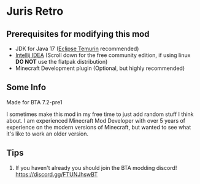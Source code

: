 # Juris Retro

## Prerequisites for modifying this mod
- JDK for Java 17 ([Eclipse Temurin](https://adoptium.net/temurin/releases/) recommended)
- [Intellij IDEA](https://www.jetbrains.com/idea/download/) (Scroll down for the free community edition, if using linux **DO NOT** use the flatpak distribution)
- Minecraft Development plugin (Optional, but highly recommended)

## Some Info
Made for BTA 7.2-pre1

I sometimes make this mod in my free time to just add random stuff I think about. I am experienced Minecraft Mod Developer
with over 5 years of experience on the modern versions of Minecraft, but wanted to see what it's like to work an older version.

## Tips
1. If you haven't already you should join the BTA modding discord! https://discord.gg/FTUNJhswBT
